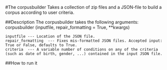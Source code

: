 #The corpusbuilder
Takes a collection of zip files and a JSON-file to build a corpus according to user criteria. 

##Description
The corpusbuilder takes the following arguments:
     corpusbuilder (inputfile, repair_formatting = True, **kwargs)
    
    inputfile --- Location of the JSON file.
    repair_formatting  --- Fixes mis-formatted JSON files. Accepted input: True or False, defaults to True.
    criteria  --- A variable number of conditions on any of the criteria (such as date of birth, gender, ...) contained in the input JSON file. 





##How to run it




